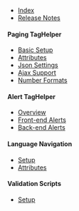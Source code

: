 - [Index][1]
- [Release Notes](https://github.com/LazZiya/TagHelpers/releases)

#### Paging TagHelper
- [Basic Setup][2]
- [Attributes][3]
- [Json Settings][4]
- [Ajax Support][5]
- [Number Formats][6]

#### Alert TagHelper
- [Overview][7]
- [Front-end Alerts][8]
- [Back-end Alerts][9]

#### Language Navigation
- [Setup][10]
- [Attributes][11]

#### Validation Scripts
- [Setup][12]

[1]:index.md
[2]:Paging-TagHelper-Basic-Setup.md
[3]:Paging-TagHelper-Attributes.md
[4]:Paging-TagHelper-Json-Settings.md
[5]:Paging-TagHelper-Ajax-Support.md
[6]:Paging-TagHelper-Number-Formats.md
[7]:Alert-TagHelper-Overview.md
[8]:Alerts-TagHelper-Front-end-Alerts.md
[9]:Alerts-TagHelper-Back-end-Alerts.md
[10]:LanguageNav-TagHelper-Setup.md
[11]:LanguageNav-TagHelper-Attributes.md
[12]:LocalizationValidationScripts-TagHelper-Setup.md
[13]:Paging-TagHelper-Styling.md
